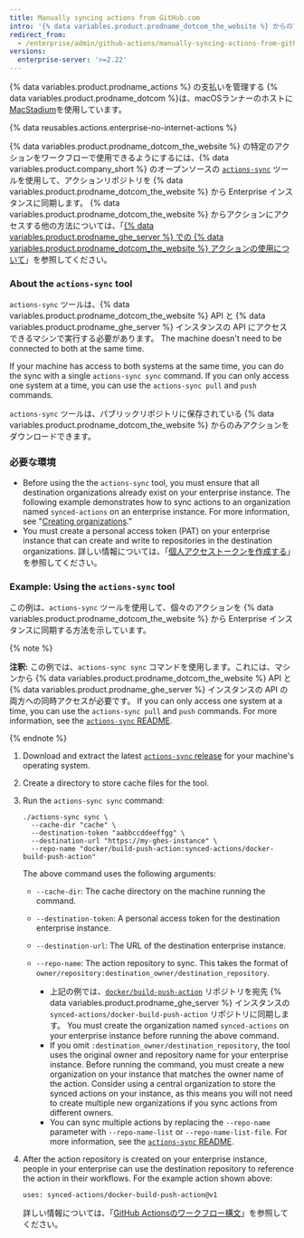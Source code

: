 ```yaml
---
title: Manually syncing actions from GitHub.com
intro: '{% data variables.product.prodname_dotcom_the_website %} からのアクションにアクセスする必要があるユーザは、特定のアクションを {% data variables.product.prodname_ghe_server %} インスタンスに同期できます。'
redirect_from:
  - /enterprise/admin/github-actions/manually-syncing-actions-from-githubcom
versions:
  enterprise-server: '>=2.22'
---
```


{% data variables.product.prodname_actions %} の支払いを管理する
{% data variables.product.prodname_dotcom %}は、macOSランナーのホストに[MacStadium](https://www.macstadium.com/)を使用しています。

{% data reusables.actions.enterprise-no-internet-actions %}

{% data variables.product.prodname_dotcom_the_website %} の特定のアクションをワークフローで使用できるようにするには、{% data variables.product.company_short %} のオープンソースの [`actions-sync`](https://github.com/actions/actions-sync) ツールを使用して、アクションリポジトリを {% data variables.product.prodname_dotcom_the_website %} から Enterprise インスタンスに同期します。 {% data variables.product.prodname_dotcom_the_website %} からアクションにアクセスする他の方法については、「[{% data variables.product.prodname_ghe_server %} での {% data variables.product.prodname_dotcom_the_website %} アクションの使用について](/enterprise/admin/github-actions/about-using-githubcom-actions-on-github-enterprise-server)」を参照してください。

### About the `actions-sync` tool

`actions-sync` ツールは、{% data variables.product.prodname_dotcom_the_website %} API と {% data variables.product.prodname_ghe_server %} インスタンスの API にアクセスできるマシンで実行する必要があります。 The machine doesn't need to be connected to both at the same time.

If your machine has access to both systems at the same time, you can do the sync with a single `actions-sync sync` command. If you can only access one system at a time, you can use the `actions-sync pull` and `push` commands.

`actions-sync` ツールは、パブリックリポジトリに保存されている {% data variables.product.prodname_dotcom_the_website %} からのみアクションをダウンロードできます。

### 必要な環境

* Before using the the `actions-sync` tool, you must ensure that all destination organizations already exist on your enterprise instance. The following example demonstrates how to sync actions to an organization named `synced-actions` on an enterprise instance. For more information, see "[Creating organizations](/enterprise/admin/user-management/creating-organizations)."
* You must create a personal access token (PAT) on your enterprise instance that can create and write to repositories in the destination organizations. 詳しい情報については、「[個人アクセストークンを作成する](/github/authenticating-to-github/creating-a-personal-access-token)」を参照してください。

### Example: Using the `actions-sync` tool

この例は、`actions-sync` ツールを使用して、個々のアクションを {% data variables.product.prodname_dotcom_the_website %} から Enterprise インスタンスに同期する方法を示しています。

{% note %}

**注釈:** この例では、`actions-sync sync` コマンドを使用します。これには、マシンから {% data variables.product.prodname_dotcom_the_website %} API と {% data variables.product.prodname_ghe_server %} インスタンスの API の両方への同時アクセスが必要です。 If you can only access one system at a time, you can use the `actions-sync pull` and `push` commands. For more information, see the [`actions-sync` README](https://github.com/actions/actions-sync#not-connected-instances).

{% endnote %}

1. Download and extract the latest [`actions-sync` release](https://github.com/actions/actions-sync/releases) for your machine's operating system.
1. Create a directory to store cache files for the tool.
1. Run the `actions-sync sync` command:

   ```shell
   ./actions-sync sync \
     --cache-dir "cache" \
     --destination-token "aabbccddeeffgg" \
     --destination-url "https://my-ghes-instance" \
     --repo-name "docker/build-push-action:synced-actions/docker-build-push-action"
   ```

   The above command uses the following arguments:

   * `--cache-dir`: The cache directory on the machine running the command.
   * `--destination-token`: A personal access token for the destination enterprise instance.
   * `--destination-url`: The URL of the destination enterprise instance.
   * `--repo-name`: The action repository to sync. This takes the format of `owner/repository:destination_owner/destination_repository`.

     * 上記の例では、[`docker/build-push-action`](https://github.com/docker/build-push-action) リポジトリを宛先 {% data variables.product.prodname_ghe_server %} インスタンスの `synced-actions/docker-build-push-action` リポジトリに同期します。 You must create the organization named `synced-actions` on your enterprise instance before running the above command.
     * If you omit `:destination_owner/destination_repository`, the tool uses the original owner and repository name for your enterprise instance. Before running the command, you must create a new organization on your instance that matches the owner name of the action. Consider using a central organization to store the synced actions on your instance, as this means you will not need to  create multiple new organizations if you sync actions from different owners.
     * You can sync multiple actions by replacing the `--repo-name` parameter with `--repo-name-list` or `--repo-name-list-file`. For more information, see the [`actions-sync` README](https://github.com/actions/actions-sync#actions-sync).
1. After the action repository is created on your enterprise instance, people in your enterprise can use the destination repository to reference the action in their workflows. For the example action shown above:

   ```
   uses: synced-actions/docker-build-push-action@v1
   ```

   詳しい情報については、「[GitHub Actionsのワークフロー構文](/actions/reference/workflow-syntax-for-github-actions#jobsjob_idstepsuses)」を参照してください。
